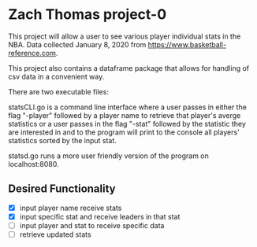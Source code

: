 # Zach Thomas project-0
This project will allow a user to see various player individual stats in the NBA. Data collected January 8, 2020 from https://www.basketball-reference.com.

This project also contains a dataframe package that allows for handling of csv data in a convenient way.

There are two executable files:

statsCLI.go is a command line interface where a user passes in either the flag "-player" followed by a player name to retrieve that player's averge statistics or a user passes in the flag "-stat" followed by the statistic they are interested in and to the program will print to the console all players' statistics sorted by the input stat.

statsd.go runs a more user friendly version of the program on localhost:8080.

## Desired Functionality
- [x] input player name receive stats
- [X] input specific stat and receive leaders in that stat
- [ ] input player and stat to receive specific data
- [ ] retrieve updated stats